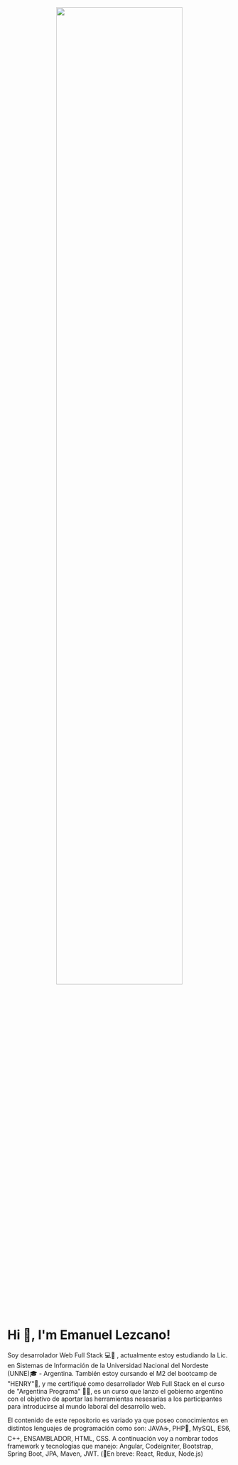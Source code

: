 <div align="center">
  <img   width="75%" src="https://user-images.githubusercontent.com/92833030/199642427-3eb69f64-9a6d-4bef-9144-6f78367040de.jpg"/>
</div>


<h1 align="start">Hi 👋, I'm Emanuel Lezcano!</h1>

<p>Soy desarrolador Web Full Stack 💻🚀 , actualmente estoy estudiando la Lic. en Sistemas de Información de la Universidad Nacional del Nordeste (UNNE)🎓 - Argentina. También estoy cursando el M2 del bootcamp de "HENRY"💪, y me certifiqué como desarrollador Web Full Stack en el curso de "Argentina Programa" 👨‍🎓, es un curso que lanzo el gobierno argentino con el objetivo de aportar las herramientas nesesarias a los participantes para introducirse al mundo laboral del desarrollo web. </p>
<p>El contenido de este repositorio es variado ya que poseo conocimientos en distintos lenguajes de programación como son: JAVA☕, PHP🐘, MySQL, ES6, C++, ENSAMBLADOR, HTML, CSS.
  A continuación voy a nombrar todos framework y tecnologias que manejo: Angular, Codeigniter, Bootstrap, Spring Boot, JPA, Maven, JWT. (📌En breve: React, Redux, Node.js) </p>

